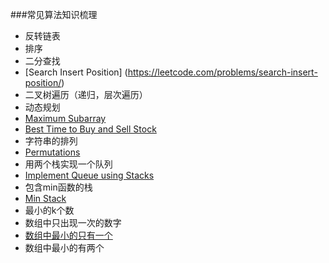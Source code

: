 ###常见算法知识梳理

* 反转链表
* 排序
* 二分查找  
 * [Search Insert Position] (https://leetcode.com/problems/search-insert-position/)
* 二叉树遍历（递归，层次遍历）
* 动态规划
 * [Maximum Subarray](https://leetcode.com/problems/maximum-subarray/)
 * [Best Time to Buy and Sell Stock](https://leetcode.com/problems/best-time-to-buy-and-sell-stock/)
* 字符串的排列
 * [Permutations](https://leetcode.com/problems/permutations/)
* 用两个栈实现一个队列
 * [Implement Queue using Stacks](https://leetcode.com/problems/implement-queue-using-stacks/)
* 包含min函数的栈
 * [Min Stack](https://leetcode.com/problems/min-stack/)
* 最小的k个数
* 数组中只出现一次的数字
 * [数组中最小的只有一个](https://leetcode.com/problems/single-number/) 
 * 数组中最小的有两个
 

 

